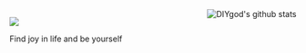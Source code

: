 <img align="right" src="https://github-readme-stats.vercel.app/api?username=zoiiiiii&show_icons=true&icon_color=0366d6&bg_color=ffffff&hide_title=true&hide=contribs&include_all_commits=true" alt="DIYgod's github stats"/>

![](https://i.loli.net/2021/04/05/j4exDOJ8pqZa1QP.gif)

Find joy in life and be yourself
